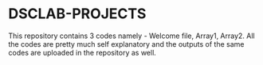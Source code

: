 # DSCLAB-PROJECTS
This repository contains 3 codes namely - Welcome file, Array1, Array2.
All the codes are pretty much self explanatory and the outputs of the same codes are uploaded in the repository as well.
